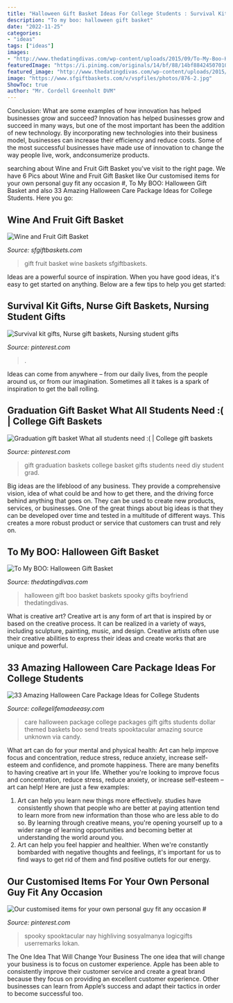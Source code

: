 ```yaml
---
title: "Halloween Gift Basket Ideas For College Students : Survival Kit Gifts, Nurse Gift Baskets, Nursing Student Gifts"
description: "To my boo: halloween gift basket"
date: "2022-11-25"
categories:
- "ideas"
tags: ["ideas"]
images:
- "http://www.thedatingdivas.com/wp-content/uploads/2015/09/To-My-Boo-Halloween-Gift-Basket1.jpg"
featuredImage: "https://i.pinimg.com/originals/14/bf/88/14bf88424507010c24575f6a1f40fdd5.jpg"
featured_image: "http://www.thedatingdivas.com/wp-content/uploads/2015/09/To-My-Boo-Halloween-Gift-Basket1.jpg"
image: "https://www.sfgiftbaskets.com/v/vspfiles/photos/876-2.jpg"
ShowToc: true
author: "Mr. Cordell Greenholt DVM"
---
```



Conclusion: What are some examples of how innovation has helped businesses grow and succeed?
Innovation has helped businesses grow and succeed in many ways, but one of the most important has been the addition of new technology. By incorporating new technologies into their business model, businesses can increase their efficiency and reduce costs. Some of the most successful businesses have made use of innovation to change the way people live, work, andconsumerize products.

	

		
searching about Wine and Fruit Gift Basket you've visit to the right page. We have 6 Pics about Wine and Fruit Gift Basket like Our customised items for your own personal guy fit any occasion #, To My BOO: Halloween Gift Basket and also 33 Amazing Halloween Care Package Ideas for College Students. Here you go:
		
    
## Wine And Fruit Gift Basket

<img loading=lazy src="https://www.sfgiftbaskets.com/v/vspfiles/photos/876-2.jpg" onerror="this.onerror=null;this.src='https://tse3.mm.bing.net/th?id=OIP.4o1iuhp5or6JyBoot2ny6gHaHa&amp;pid=15.1';" alt="Wine and Fruit Gift Basket">

_Source: sfgiftbaskets.com_

>gift fruit basket wine baskets sfgiftbaskets. 

	

Ideas are a powerful source of inspiration. When you have good ideas, it's easy to get started on anything. Below are a few tips to help you get started: 

    
## Survival Kit Gifts, Nurse Gift Baskets, Nursing Student Gifts

<img loading=lazy src="https://i.pinimg.com/originals/4f/01/b1/4f01b1fbffbd113e7371c44b39e95ca6.jpg" onerror="this.onerror=null;this.src='https://tse1.mm.bing.net/th?id=OIP.PkU4HnK_IF_lZYyTTm2RbAHaJ3&amp;pid=15.1';" alt="Survival kit gifts, Nurse gift baskets, Nursing student gifts">

_Source: pinterest.com_

>. 

	

Ideas can come from anywhere – from our daily lives, from the people around us, or from our imagination. Sometimes all it takes is a spark of inspiration to get the ball rolling.

    
## Graduation Gift Basket What All Students Need :( | College Gift Baskets

<img loading=lazy src="https://i.pinimg.com/736x/22/e2/4f/22e24f72d0d67d964bc1fe92864c18ae--college-gift-baskets-graduation-gift-baskets.jpg" onerror="this.onerror=null;this.src='https://tse1.mm.bing.net/th?id=OIP._BjIkQ8GGafjw2f6zq6rvAHaJ6&amp;pid=15.1';" alt="Graduation gift basket What all students need :( | College gift baskets">

_Source: pinterest.com_

>gift graduation baskets college basket gifts students need diy student grad. 

	

Big ideas are the lifeblood of any business. They provide a comprehensive vision, idea of what could be and how to get there, and the driving force behind anything that goes on. They can be used to create new products, services, or businesses. One of the great things about big ideas is that they can be developed over time and tested in a multitude of different ways. This creates a more robust product or service that customers can trust and rely on.

    
## To My BOO: Halloween Gift Basket

<img loading=lazy src="http://www.thedatingdivas.com/wp-content/uploads/2015/09/To-My-Boo-Halloween-Gift-Basket1.jpg" onerror="this.onerror=null;this.src='https://tse1.mm.bing.net/th?id=OIP.ylvCh_2Xlqtzo9fnVP4l7wHaHa&amp;pid=15.1';" alt="To My BOO: Halloween Gift Basket">

_Source: thedatingdivas.com_

>halloween gift boo basket baskets spooky gifts boyfriend thedatingdivas. 

	

What is creative art?
Creative art is any form of art that is inspired by or based on the creative process. It can be realized in a variety of ways, including sculpture, painting, music, and design. Creative artists often use their creative abilities to express their ideas and create works that are unique and powerful.

    
## 33 Amazing Halloween Care Package Ideas For College Students

<img loading=lazy src="https://collegelifemadeeasy.com/wp-content/uploads/2018/08/college-care-packages.jpg" onerror="this.onerror=null;this.src='https://tse4.mm.bing.net/th?id=OIP.Xqq7SO5u2I7FVHtIO7r0cAHaLH&amp;pid=15.1';" alt="33 Amazing Halloween Care Package Ideas for College Students">

_Source: collegelifemadeeasy.com_

>care halloween package college packages gift gifts students dollar themed baskets boo send treats spooktacular amazing source unknown via candy. 

	

What art can do for your mental and physical health: Art can help improve focus and concentration, reduce stress, reduce anxiety, increase self-esteem and confidence, and promote happiness.
There are many benefits to having creative art in your life. Whether you're looking to improve focus and concentration, reduce stress, reduce anxiety, or increase self-esteem – art can help! Here are just a few examples: 
1. Art can help you learn new things more effectively. studies have consistently shown that people who are better at paying attention tend to learn more from new information than those who are less able to do so. By learning through creative means, you're opening yourself up to a wider range of learning opportunities and becoming better at understanding the world around you. 
2. Art can help you feel happier and healthier. When we're constantly bombarded with negative thoughts and feelings, it's important for us to find ways to get rid of them and find positive outlets for our energy.

    
## Our Customised Items For Your Own Personal Guy Fit Any Occasion #

<img loading=lazy src="https://i.pinimg.com/originals/14/bf/88/14bf88424507010c24575f6a1f40fdd5.jpg" onerror="this.onerror=null;this.src='https://tse4.mm.bing.net/th?id=OIP.dsGA0aehYoPw7jRsZhHZHQHaJ4&amp;pid=15.1';" alt="Our customised items for your own personal guy fit any occasion #">

_Source: pinterest.com_

>spooky spooktacular nay highliving sosyalmanya logicgifts userremarks lokan. 

	

The One Idea That Will Change Your Business
The one idea that will change your business is to focus on customer experience. Apple has been able to consistently improve their customer service and create a great brand because they focus on providing an excellent customer experience. Other businesses can learn from Apple’s success and adapt their tactics in order to become successful too.

